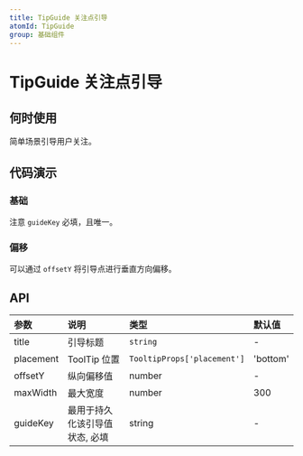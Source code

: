 ```yaml
---
title: TipGuide 关注点引导
atomId: TipGuide
group: 基础组件
---
```


# TipGuide 关注点引导

## 何时使用

简单场景引导用户关注。

## 代码演示

### 基础

注意 `guideKey` 必填，且唯一。

<code src="./demos/normal.tsx" ></code>

### 偏移

可以通过 `offsetY` 将引导点进行垂直方向偏移。

<code src="./demos/offset.tsx" ></code>

## API

| 参数      | 说明                           | 类型                        | 默认值   |
| :-------- | :----------------------------- | :-------------------------- | :------- |
| title     | 引导标题                       | `string`                    | -        |
| placement | ToolTip 位置                   | `TooltipProps['placement']` | 'bottom' |
| offsetY   | 纵向偏移值                     | number                      | -        |
| maxWidth  | 最大宽度                       | number                      | 300      |
| guideKey  | 最用于持久化该引导值状态, 必填 | string                      | -        |
